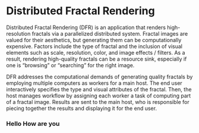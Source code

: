 # Distributed Fractal Rendering

Distributed Fractal Rendering (DFR) is an application that renders
high-resolution fractals via a parallelized distributed system. Fractal images
are valued for their aesthetics, but generating them can be computationally
expensive. Factors include the type of fractal and the inclusion of 
visual elements such as scale, resolution, color, and image effects / filters.
As a result, rendering high-quality fractals can be a resource sink,
especially if one is “browsing” or “searching” for the right image.

DFR addresses the computational demands of generating quality fractals by
employing multiple computers as workers for a main host.
The end user interactively specifies the type and visual attributes of the
fractal. Then, the host manages workflow by assigning each worker a task of
computing part of a fractal image. Results are sent to the main host,
who is responsible for piecing together the results and displaying
it for the end user.

### Hello How are you